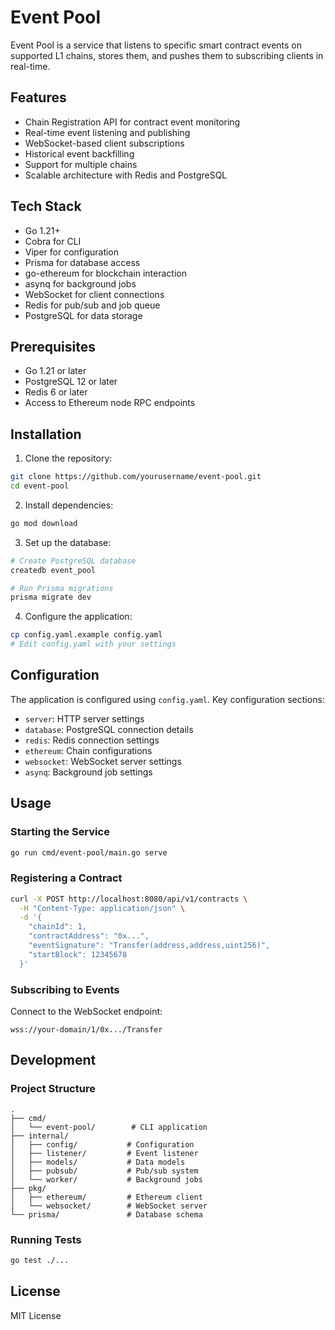 # Event Pool

Event Pool is a service that listens to specific smart contract events on supported L1 chains, stores them, and pushes them to subscribing clients in real-time.

## Features

- Chain Registration API for contract event monitoring
- Real-time event listening and publishing
- WebSocket-based client subscriptions
- Historical event backfilling
- Support for multiple chains
- Scalable architecture with Redis and PostgreSQL

## Tech Stack

- Go 1.21+
- Cobra for CLI
- Viper for configuration
- Prisma for database access
- go-ethereum for blockchain interaction
- asynq for background jobs
- WebSocket for client connections
- Redis for pub/sub and job queue
- PostgreSQL for data storage

## Prerequisites

- Go 1.21 or later
- PostgreSQL 12 or later
- Redis 6 or later
- Access to Ethereum node RPC endpoints

## Installation

1. Clone the repository:
```bash
git clone https://github.com/yourusername/event-pool.git
cd event-pool
```

2. Install dependencies:
```bash
go mod download
```

3. Set up the database:
```bash
# Create PostgreSQL database
createdb event_pool

# Run Prisma migrations
prisma migrate dev
```

4. Configure the application:
```bash
cp config.yaml.example config.yaml
# Edit config.yaml with your settings
```

## Configuration

The application is configured using `config.yaml`. Key configuration sections:

- `server`: HTTP server settings
- `database`: PostgreSQL connection details
- `redis`: Redis connection settings
- `ethereum`: Chain configurations
- `websocket`: WebSocket server settings
- `asynq`: Background job settings

## Usage

### Starting the Service

```bash
go run cmd/event-pool/main.go serve
```

### Registering a Contract

```bash
curl -X POST http://localhost:8080/api/v1/contracts \
  -H "Content-Type: application/json" \
  -d '{
    "chainId": 1,
    "contractAddress": "0x...",
    "eventSignature": "Transfer(address,address,uint256)",
    "startBlock": 12345678
  }'
```

### Subscribing to Events

Connect to the WebSocket endpoint:
```
wss://your-domain/1/0x.../Transfer
```

## Development

### Project Structure

```
.
├── cmd/
│   └── event-pool/        # CLI application
├── internal/
│   ├── config/           # Configuration
│   ├── listener/         # Event listener
│   ├── models/           # Data models
│   ├── pubsub/           # Pub/sub system
│   └── worker/           # Background jobs
├── pkg/
│   ├── ethereum/         # Ethereum client
│   └── websocket/        # WebSocket server
└── prisma/               # Database schema
```

### Running Tests

```bash
go test ./...
```

## License

MIT License 